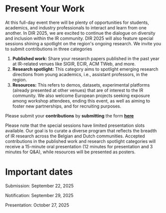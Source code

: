 

# Present Your Work
At this full-day event there will be plenty of opportunities for students, academics, and industry professionals to interact and learn from one another. 
In DIR 2025, we are excited to continue the dialogue on diversity and inclusion within the IR community. 
DIR 2025 will also feature special sessions shining a spotlight on the region's ongoing research. 
We invite you to submit contributions in three categories

1. **Published work:** Share your research papers published in the past year at IR-related venues like SIGIR, ECIR, ACM TWeb, and more.
2. **Research spotlight:** This category aims to spotlight emerging research directions from young academics, i.e., assistant professors, in the region.
3. **Resources:** This refers to demos, datasets, experimental platforms (already presented at other venues) that are of interest to the IR community. We also welcome European projects seeking exposure among workshop attendees, ending this event, as well as aiming to foster new partnerships, and for recruiting purposes.


Please submit your **contributions** by **submitting** the form [**here**](https://u1.survey.science.ru.nl/index.php/316587?lang=en)

Please note that the special sessions have limited presentation slots available. Our goal is to curate a diverse program that reflects the breadth of IR research across the Belgian and Dutch communities. Accepted contributions in the published work and research spotlight categories will receive a 15-minute oral presentation (12 minutes for presentation and 3 minutes for Q&A), while resources will be presented as posters.


# Important dates

Submission: September 22, 2025

Notification: September 29, 2025

Presentation: October 27, 2025
